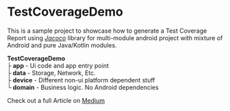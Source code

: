 # TestCoverageDemo

This is a sample project to showcase how to generate a Test Coverage Report using [*Jacoco*](https://www.eclemma.org/jacoco/) library for multi-module android project with mixture of Android and pure Java/Kotlin modules.

**TestCoverageDemo**<br>
**├ app**     - Ui code and app entry point<br>
**├ data**    - Storage, Network, Etc.<br>
**├ device**  - Different non-ui platform dependent stuff<br>
**└ domain**  - Business logic. No Android dependencies<br>



Check out a full Article on [Medium](https://medium.com/@o.novosad.reg/measure-code-quality-with-jacoco-on-android-multi-module-projects-cd337a264667)